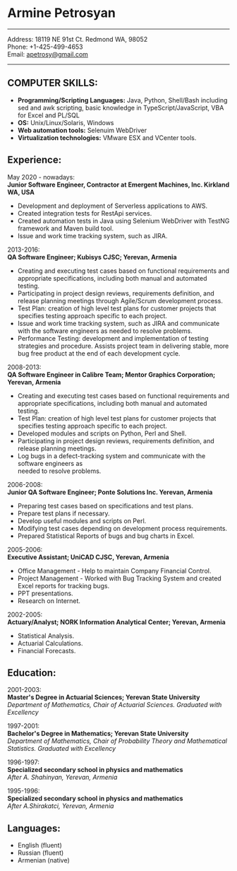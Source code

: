 <h1>Armine Petrosyan</h1>

<hr>

<p>
Address:                18119 NE 91st Ct. Redmond WA, 98052 <br>
Phone:                  +1-425-499-4653 <br>
Email:          <a href="mailto: apetrosy@gmail.com"> apetrosy@gmail.com </a> </p>

<hr>


<h2>COMPUTER SKILLS:</h2>
<ul>
<li> <strong>Programming/Scripting  Languages:</strong> Java, Python, Shell/Bash including sed and awk scripting, basic knowledge in TypeScript/JavaScript, VBA for Excel and PL/SQL </li>
<li> <strong>OS:</strong> Unix/Linux/Solaris, Windows </li>
<li> <strong>Web automation tools:</strong> Selenuim WebDriver </li>
<li> <strong>Virtualization technologies:</strong> VMware ESX and VCenter tools. </li>
</ul>

<h2>Experience:</h2>

<p>May 2020 - nowadays: <br>
  <strong>Junior Software Engineer, Contractor at Emergent Machines, Inc. Kirkland WA, USA</strong>  </p>
  <ul>
<li>Development and deployment of Serverless applications to AWS.  </li>
<li>Created integration tests for RestApi services.     </li>
<li>Created  automation tests in Java using Selenium WebDriver with TestNG framework and Maven build tool.     </li>
<li>Issue and work time tracking system, such as JIRA. </li>
</ul>

<p>2013-2016: <br>
   <strong>QA Software Engineer; Kubisys CJSC; Yerevan, Armenia</strong>  </p>

<ul>
<li>Creating and executing test cases based on functional requirements and            appropriate  specifications, including both manual and automated testing.      </li>
<li>Participating in project design reviews, requirements definition, and release             planning meetings through Agile/Scrum development process.      </li>
<li>Test Plan: creation of high level test plans for customer projects that
    specifies testing approach specific to each project.      </li>
<li>Issue and work time tracking system, such as JIRA and communicate with the            software engineers as needed to resolve problems.        </li>
<li>Performance Testing: development and implementation of testing strategies and         procedure. Assists project team in delivering stable, more bug free             product at the  end of each development cycle.       </li>
</ul>

<p>2008-2013: <br>
  <strong>QA Software Engineer in Calibre Team; Mentor Graphics Corporation; Yerevan, Armenia</strong>  </p>

<ul>
<li>Creating and executing test cases based on functional requirements and appropriate        specifications, including both manual and automated testing.  </li>
<li>Test Plan: creation of high level test plans for customer projects that specifies         testing approach specific to each project.  </li>
<li>Developed modules and scripts on Python, Perl and Shell.  </li>
<li>Participating in project design reviews, requirements definition, and release planning    meetings.  </li>
<li>Log bugs in a defect-tracking system and communicate with the software engineers as <br>
needed to resolve problems.  </li>
</ul>

<p>2006-2008: <br>
  <strong>Junior QA Software Engineer; Ponte Solutions Inc. Yerevan, Armenia</strong></p>

<ul>
<li>Preparing test cases based on specifications and test plans.  </li>
<li>Prepare test plans if necessary.  </li>
<li>Develop useful modules and scripts on Perl.  </li>
<li>Modifying test cases depending on development process requirements.  </li>
<li>Prepared Statistical Reports of bugs and bug charts in Excel.  </li>
</ul>

<p>2005-2006: <br>
 <strong>Executive Assistant; UniCAD CJSC, Yerevan, Armenia</strong>  </p>

<ul>
<li>Office Management - Help to maintain Company Financial Control.  </li>
<li>Project Management - Worked with Bug Tracking System and created Excel reports for tracking bugs.  </li>
<li>PPT presentations.  </li>
<li>Research on Internet.  </li>
</ul>

<p>2002-2005: <br>
 <strong>Actuary/Analyst; NORK Information Analytical Center; Yerevan, Armenia</strong>  </p>

<ul>
<li>Statistical Analysis.</li>
<li>Actuarial Calculations.</li>
<li>Financial Forecasts.  </li>
</ul>

<h2>Education:</h2>

<p>2001-2003: <br>
<strong>Master's Degree in Actuarial Sciences; Yerevan State University</strong> <br>
<em>Department of Mathematics, Chair of Actuarial Sciences. Graduated with Excellency</em>  </p>

<p>1997-2001: <br>
 <strong>Bachelor's Degree in Mathematics; Yerevan State University</strong> <br>
 <em>Department of Mathematics, Chair of Probability Theory and Mathematical Statistics.</em>
 <em>Graduated with Excellency</em>
 </p>

<p>1996-1997: <br>
 <strong>Specialized secondary school in physics and mathematics</strong> <br>
 <em>After A. Shahinyan, Yerevan, Armenia</em>
</p>

<p>1995-1996: <br>
<strong>Specialized secondary school in physics and mathematics</strong> <br>
<em>After A.Shirakatci, Yerevan, Armenia</em>  </p>

<h2>Languages:</h2>

<ul>
 <li>English (fluent)    </li>
 <li>Russian (fluent)    </li>
 <li>Armenian (native)  </li>
</ul>
